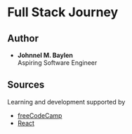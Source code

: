 # Full Stack Journey

## Author

- **Johnnel M. Baylen**  
  Aspiring Software Engineer

## Sources

Learning and development supported by  
- [freeCodeCamp](https://www.freecodecamp.org/)
- [React](https://react.dev//)
